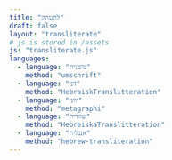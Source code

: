 ```yaml
---
title: "לתעתק"
draft: false
layout: "transliterate"
# js is stored in /assets
js: "transliterate.js"
languages:
  - language: "גרמנית"
    method: "umschrift"
  - language: "דני"
    method: "HebraiskTranslitteration"
  - language: "יווני"
    method: "metagraphi"
  - language: "שוודית"
    method: "HebreiskaTranslitteration"
  - language: "אנגלית"
    method: "hebrew-transliteration"
---
```

